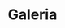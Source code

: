 ---
title: Galeria
image: /assets/img/headers/pexels-photo-1655817.jpeg
layout: page
pagination:
    enabled: true
    collection: galeria
---